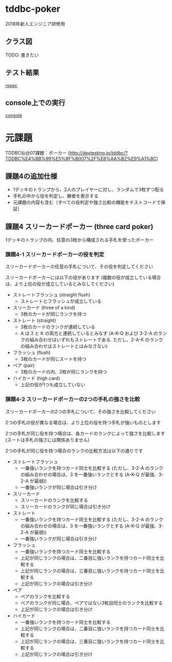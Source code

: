 # tddbc-poker
2018年新人エンジニア研修用

## クラス図
TODO: 書きたい

## テスト結果
[rspec](https://github.com/sakikazu/tddbc-poker/blob/master/spec_result.md)

## console上での実行
[console](https://github.com/sakikazu/tddbc-poker/blob/master/console.md)

# 元課題
TDDBC仙台07課題：ポーカー
(http://devtesting.jp/tddbc/?TDDBC%E4%BB%99%E5%8F%B007%2F%E8%AA%B2%E9%A1%8C)

## 課題4の追加仕様
- 1デッキのトランプから、2人のプレイヤーに対し、ランダムで3枚ずつ配る
- 手札の中から役を判定し、勝者を表示する
- 元課題の内容も含む（すべての役判定や強さ比較の機能をテストコードで保証）

## 課題4 スリーカードポーカー (three card poker)
1デッキのトランプの内、任意の3枚から構成される手札を使ったポーカー

### 課題4-1 スリーカードポーカーの役を判定
スリーカードボーカーの任意の手札について、その役を判定してください

スリーカードポーカーには以下の役があります (複数の役が成立している場合は、より上位の役が成立しているとみなしてください)

- ストレートフラッシュ (straight flush)
  - ストレートとフラッシュが成立している
- スリーカード (three of a kind)
  - 3枚のカードが同じランクを持つ
- ストレート (straight)
  - 3枚のカードのランクが連続している
  - A は 2 と K の両方と連続しているとみなす (A-K-Q および 3-2-A のランクの組み合わせはいずれもストレートである. ただし、2-A-K のランクの組み合わせはストレートとはみなさない)
- フラッシュ (flush)
  - 3枚のカードが同じスートを持つ
- ペア (pair)
  - 3枚のカードの内、2枚が同じランクを持つ
- ハイカード (high card)
  - 上記の役が1つも成立していない

### 課題4-2 スリーカードポーカーの2つの手札の強さを比較
スリーカードポーカーの2つの手札について、その強さを比較してください

2つの手札の役が異なる場合は、より上位の役を持つ手札が強いものとします

2つの手札が同じ役を持つ場合は、各カードのランクによって強さを比較します (スートは手札の強さには関係ありません)

2つの手札が同じ役を持つ場合のランクの比較方法は以下の通りです

- ストレートフラッシュ
  - 一番強いランクを持つカード同士を比較する (ただし、3-2-A のランクの組み合わせの場合は、3 を一番強いランクとする (A-K-Q が最強、3-2-A が最弱))
  - 一番強いランクが同じ場合は引き分け
- スリーカード
  - スリーカードのランクを比較する
  - スリーカードのランクが同じ場合は引き分け
- ストレート
  - 一番強いランクを持つカード同士を比較する (ただし、3-2-A のランクの組み合わせの場合は、3 を一番強いランクとする (A-K-Q が最強、3-2-A が最弱))
  - 一番強いランクが同じ場合は引き分け
- フラッシュ
  - 一番強いランクを持つカード同士を比較する
  - 上記が同じランクの場合は、二番目に強いランクを持つカード同士を比較する
  - 上記が同じランクの場合は、三番目に強いランクを持つカード同士を比較する
  - 上記が同じランクの場合は引き分け
- ペア
  - ペアのランクを比較する
  - ペアのランクが同じ場合、ペアではない3枚目同士のランクを比較する
  - 上記が同じランクの場合は引き分け
- ハイカード
  - 一番強いランクを持つカード同士を比較する
  - 上記が同じランクの場合は、二番目に強いランクを持つカード同士を比較する
  - 上記が同じランクの場合は、三番目に強いランクを持つカード同士を比較する
  - 上記が同じランクの場合は引き分け

